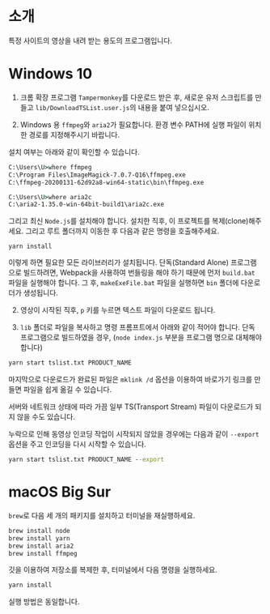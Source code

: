 # 소개

특정 사이트의 영상을 내려 받는 용도의 프로그램입니다.

# Windows 10

1. 크롬 확장 프로그램 `Tampermonkey`를 다운로드 받은 후, 새로운 유저 스크립트를 만들고 `lib/DownloadTSList.user.js`의 내용을 붙여 넣으십시오.

2. Windows 용 `ffmpeg`와 `aria2`가 필요합니다. 환경 변수 PATH에 실행 파일이 위치한 경로를 지정해주시기 바랍니다.

설치 여부는 아래와 같이 확인할 수 있습니다.

```bat
C:\Users\U>where ffmpeg
C:\Program Files\ImageMagick-7.0.7-Q16\ffmpeg.exe
C:\ffmpeg-20200131-62d92a8-win64-static\bin\ffmpeg.exe

C:\Users\U>where aria2c
C:\aria2-1.35.0-win-64bit-build1\aria2c.exe
```

그리고 최신 `Node.js`를 설치해야 합니다. 설치한 직후, 이 프로젝트를 복제(clone)해주세요. 그리고 루트 폴더까지 이동한 후 다음과 같은 명령을 호출해주세요.

```
yarn install
```

이렇게 하면 필요한 모든 라이브러리가 설치됩니다. 단독(Standard Alone) 프로그램으로 빌드하려면, Webpack을 사용하여 번들링을 해야 하기 때문에 먼저 `build.bat` 파일을 실행해야 합니다. 그 후, `makeExeFile.bat` 파일을 실행하면 `bin` 폴더에 다운로더가 생성됩니다.

2. 영상이 시작된 직후, `p` 키를 누르면 텍스트 파일이 다운로드 됩니다.

3. `lib` 폴더로 파일을 복사하고 명령 프롬프트에서 아래와 같이 적어야 합니다. 단독 프로그램으로 빌드하였을 경우, (`node index.js` 부분을 프로그램 명으로 대체해야 합니다)

```cmd
yarn start tslist.txt PRODUCT_NAME
```

마지막으로 다운로드가 완료된 파일은 `mklink /d` 옵션을 이용하여 바로가기 링크를 만들면 파일을 쉽게 옮길 수 있습니다.

서버와 네트워크 상태에 따라 가끔 일부 TS(Transport Stream) 파일이 다운로드가 되지 않을 수도 있습니다.

누락으로 인해 동영상 인코딩 작업이 시작되지 않았을 경우에는 다음과 같이 `--export` 옵션을 주고 인코딩을 다시 시작할 수 있습니다.

```cmd
yarn start tslist.txt PRODUCT_NAME --export
```

# macOS Big Sur

`brew`로 다음 세 개의 패키지를 설치하고 터미널을 재실행하세요.

```sh
brew install node
brew install yarn
brew install aria2
brew install ffmpeg
```

깃을 이용하여 저장소를 복제한 후, 터미널에서 다음 명령을 실행하세요.

```sh
yarn install
```

실행 방법은 동일합니다.
